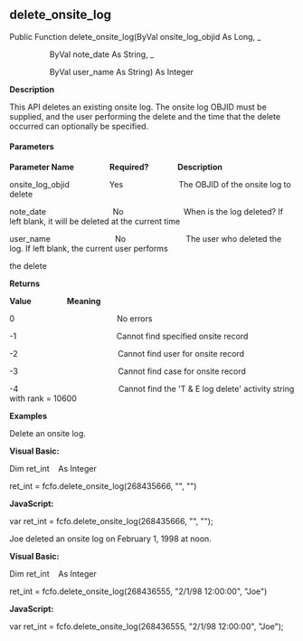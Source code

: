 delete_onsite_log
-------------------

Public Function delete_onsite_log(ByVal onsite_log_objid As Long, _

                  ByVal note_date As String, _

                  ByVal user_name As String) As Integer

**Description**

This API deletes an existing onsite log. The onsite log OBJID must be supplied, and the user performing the delete and the time that the delete occurred can optionally be specified.

#### Parameters
**Parameter Name**                **Required?**             **Description**

onsite_log_objid                  Yes                         The OBJID of the onsite log to delete

note_date                              No                           When is the log deleted? If left blank, it will be deleted at the current time

user_name                             No                           The user who deleted the log. If left blank, the current user performs

the delete

**Returns**

**Value**                **Meaning**

0                                              No errors

-1                                             Cannot find specified onsite record

-2                                             Cannot find user for onsite record

-3                                             Cannot find case for onsite record

-4                                             Cannot find the 'T & E log delete' activity string with rank = 10600

**Examples**

 Delete an onsite log.

**Visual Basic:**

Dim ret_int    As Integer

ret_int = fcfo.delete_onsite_log(268435666, "", "")

**JavaScript:**

var ret_int = fcfo.delete_onsite_log(268435666, "", "");

 Joe deleted an onsite log on February 1, 1998 at noon.

**Visual Basic:**

Dim ret_int    As Integer

ret_int = fcfo.delete_onsite_log(268436555, "2/1/98 12:00:00", "Joe")

**JavaScript:**

var ret_int = fcfo.delete_onsite_log(268436555, "2/1/98 12:00:00", "Joe");